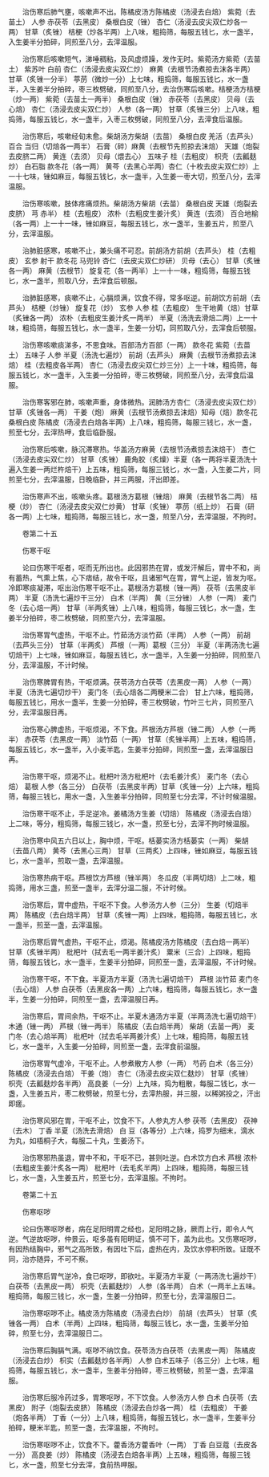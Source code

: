<!-- { "loadSidebar": true } -->
　　治伤寒后肺气壅，咳嗽声不出。陈橘皮汤方陈橘皮（汤浸去白焙） 紫菀（去苗土） 人参 赤茯苓（去黑皮） 桑根白皮（锉） 杏仁（汤浸去皮尖双仁炒各一两） 甘草（炙锉） 桔梗（炒各半两）上八味，粗捣筛，每服五钱匕，水一盏半，入生姜半分拍碎，同煎至八分，去滓温服。

　　治伤寒后咳嗽短气，涕唾稠粘，及风虚烦躁，发作无时。紫菀汤方紫菀（去苗土） 紫苏叶 白前 杏仁（汤浸去皮尖双仁炒） 麻黄（去根节汤煮掠去沫各半两） 甘草（炙锉一分半） 葶苈（微炒一分）上七味，粗捣筛，每服五钱匕，水一盏半，入生姜半分拍碎，枣三枚劈破，同煎至八分，去治伤寒后咳嗽。桔梗汤方桔梗（炒一两） 紫菀（去苗土一两半） 桑根白皮（锉） 赤茯苓（去黑皮） 贝母（去心焙） 杏仁（汤浸去皮尖双仁炒） 人参（各一两） 甘草（炙锉三分）上八味，粗捣筛，每服五钱匕，水一盏半，入枣三枚劈破，同煎至八分，去滓食后温服。

　　治伤寒后，咳嗽经旬未愈。柴胡汤方柴胡（去苗） 桑根白皮 羌活（去芦头） 百合 当归（切焙各一两半） 石膏（碎）麻黄（去根节先煎掠去沫焙） 天雄（炮裂去皮脐二两） 黄连（去须） 贝母（煨去心） 五味子 桂（去粗皮） 枳壳（去瓤麸炒） 白石脂 款冬花（各一两） 黄芩（去黑心半两）杏仁（十枚去皮尖双仁炒）上一十七味，锉如麻豆，每服五钱匕，水一盏半，入生姜一枣大切，煎至八分，去滓温服。

　　治伤寒咳嗽，肢体疼痛烦热。柴胡汤方柴胡（去苗） 桑根白皮 天雄（炮裂去皮脐） 芎 赤半） 桂（去粗皮） 浓朴（去粗皮生姜汁炙） 黄连（去须） 百合地榆（各一两）上一十一味，锉如麻豆，每服五钱匕，水一盏半，生姜五片，煎至八分，去滓温服。

　　治肺脏感寒，咳嗽不止，兼头痛不可忍。前胡汤方前胡（去芦头） 桂（去粗皮） 玄参 射干 款冬花 马兜铃 杏仁（去皮尖双仁炒研） 贝母（去心） 甘草（炙锉各一两） 麻黄（去根节） 旋复花（各一两半）上一十一味，粗捣筛，每服五钱匕，水一盏半，煎取八分，去滓食后顿服。

　　治肺脏感寒，痰嗽不止，心膈烦满，饮食不得，常多呕逆。前胡饮方前胡（去芦头） 桔梗（炒锉） 旋复花（炒） 玄参 人参 桂（去粗皮） 生干地黄（焙）甘草（炙锉各一两） 浓朴（去粗皮生姜汁炙一两半） 半夏（汤洗去滑焙二两）上一十味，粗捣筛，每服五钱匕，水一盏半，生姜一分切，同煎取八分，去滓食后顿服。

　　治伤寒咳嗽痰涕多，不思食味。百部汤方百部（一两） 款冬花 紫菀（去苗土） 五味子 人参 半夏（汤洗七遍炒） 前胡（去芦头） 麻黄（去根节汤煮掠去沫焙） 桂（去粗皮各半两） 杏仁（汤浸去皮尖双仁炒三分）上一十味，粗捣筛，每服五钱匕，水一盏半，入生姜一分拍碎，枣三枚劈破，同煎至八分，去滓食后温服。

　　治伤寒客邪在肺，咳嗽声重，身体微热。润肺汤方杏仁（汤浸去皮尖双仁炒） 甘草（炙锉各一两） 干姜（炮） 麻黄（去根节汤煮掠去沫焙）知母（焙）款冬花桑根白皮 陈橘皮（汤浸去白焙各半两）上八味，粗捣筛，每服三钱匕，水一盏，煎至七分，去滓热呷，食后临卧服。

　　治伤寒后咳嗽，脉沉滞寒热。华盖汤方麻黄（去根节汤煮掠去沫焙干） 杏仁（汤浸去皮尖双仁炒） 甘草（炙锉） 鹿角胶（炙燥）半夏（各一两将半夏汤洗十遍入生姜一两烂杵焙干）上五味，粗捣筛，每服三钱匕，水一盏，入生姜二片，同煎至七分，去滓温服，日晚临卧，并三两服，汗出即差。

　　治伤寒声不出，咳嗽头疼。葛根汤方葛根（锉焙） 麻黄（去根节各二两） 桔梗（炒） 杏仁（汤浸去皮尖双仁炒黄） 甘草（炙锉） 葶苈（纸上炒） 石膏（研各一两）上七味，粗捣筛，每服三钱匕，水一盏，煎至八分，去滓温服，不拘时。

　　卷第二十五

　　伤寒干呕

　　论曰伤寒干呕者，呕而无所出也。此因邪热在胃，或发汗解后，胃中不和，尚有蓄热，气熏上焦，心下痞结，故令干呕，且诸邪气在胃，胃气上逆，皆发为呕。冷即寒痰凝滞，呕出治伤寒干呕不止。葛根汤方葛根（锉一两） 茯苓（去黑皮半两） 半夏（汤洗七遍炒干三分） 白术（半两） 黄（三分锉） 人参（一两） 麦门冬（去心焙一两） 甘草（半两炙锉）上八味，粗捣筛，每服三钱匕，水一盏，生姜半分拍碎，枣二枚劈破，同煎至六分，去滓温服。

　　治伤寒胃气虚热，干呕不止。竹茹汤方淡竹茹（半两） 人参（一两） 前胡（去芦头三分） 甘草（半两炙） 芦根（一两）葛根（三分） 半夏（半两汤洗七遍切焙干）上七味，锉如麻豆，每服五钱匕，水一盏半，入生姜一分拍碎，同煎至八分，去滓温服，不计时候。

　　治伤寒脾胃有热，干呕烦满。茯苓汤方白茯苓（去黑皮一两） 人参（一两） 半夏（汤洗七遍切炒干） 麦门冬（去心焙各二两粳米二合） 甘上六味，粗捣筛，每服五钱匕，用水一盏半，生姜一分拍碎，枣三枚劈破，竹叶三七片，同煎至八分，去滓温服日再。

　　治伤寒心脾虚热，干呕烦渴，不下食。芦根汤方芦根（锉二两） 人参（一两半） 赤茯苓（去黑皮一两） 淡竹茹（一两） 甘草（炙锉半两）上五味，粗捣筛，每服五钱匕，水一盏半，入小麦半匙，生姜半分拍碎，同煎至一盏，去滓温服日再。

　　治伤寒干呕，烦渴不止。枇杷叶汤方枇杷叶（去毛姜汁炙） 麦门冬（去心焙） 葛根 人参（各三分） 白茯苓（去黑皮半两）甘草（炙锉一分）上六味，粗捣筛，每服三钱匕，用水一盏，入生姜半分拍碎，同煎至七分去滓，不计时候温服。

　　治伤寒干呕不止，手足逆冷。姜橘汤方生姜（切焙） 陈橘皮（汤浸去白焙）上二味，等分，粗捣筛，每服三钱匕，水一盏，煎至七分，去滓不拘时候温服。

　　治伤寒中风五六日以上，胸中烦，干呕。栝蒌实汤方栝蒌实（一两） 柴胡（去苗八两） 黄芩（去黑心三两） 甘草（三两炙）上四味，锉如麻豆，每服五钱匕，水一盏半，煎取一盏，去滓温服。

　　治伤寒热病干呕。芦根饮方芦根（锉半两） 冬瓜皮（半两切焙）上二味，粗捣筛，用水三盏，煎至一盏半，去滓分温二服，不计时候。

　　治伤寒后，胃中虚热，干呕不下食。人参汤方人参（三分） 生姜（切焙半两） 陈橘皮（去白焙半两） 甘草（炙锉一两）上四味，粗捣筛，每服五钱匕，水一盏半，煎至一盏，去滓温服。

　　治伤寒后胃气虚热，干呕不止，烦渴。陈橘皮汤方陈橘皮（去白焙一两半） 甘草（炙锉半两） 枇杷叶（拭去毛一两半姜汁炙） 粟米（三合）上四味，粗捣筛，每服五钱匕，水一盏半，生姜半分拍碎，同煎至一盏，去滓温服，不计时候。

　　治伤寒干呕，不下食。半夏汤方半夏（汤洗七遍切焙干） 芦根 淡竹茹 麦门冬（去心焙） 人参 白茯苓（去黑皮各一两）上六味，粗捣筛，每服五钱匕，水一盏半，生姜一分拍碎，同煎至一盏，去滓温服日再。

　　治伤寒后，胃间余热，干呕不止。半夏木通汤方半夏（半两汤洗七遍切焙干） 木通（锉一两） 芦根（锉一两半） 陈橘皮（去白焙半两） 柴胡（去苗一两） 麦门冬（去心焙半两） 枇杷叶（拭去毛半两姜汁炙）上七味，粗捣筛，每服五钱匕，水一盏半，入生姜一分拍碎，同煎至一盏，去滓食前温服。

　　治伤寒胃气虚冷，干呕不止。人参煮散方人参（一两） 芍药 白术（各三分） 陈橘皮（汤浸去白焙） 干姜（炮） 杏仁（汤浸去皮尖双仁麸炒） 甘草（炙锉） 枳壳（去瓤麸炒各半两） 高良姜（一分）上九味，捣为粗散，每服二钱匕，水一盏，入生姜五片，枣二枚劈破，煎至七分，去滓热服，并三服，以稀粥投之，汗出即瘥。

　　治伤寒风邪在胃，干呕不止，饮食不下。人参丸方人参 茯苓（去黑皮） 茯神（去木） 丁香 半夏（汤洗去滑焙） 白 豆（各等分）上六味，捣罗为细末，滴水为丸，如梧桐子大，每服二十丸，生姜汤下。

　　治伤寒邪热虽退，胃中不和，干呕不已，甚则吐逆。白术饮方白术 芦根 浓朴（去粗皮生姜汁炙各一两） 枇杷叶（去毛炙半两）上四味，粗捣筛，每服三钱匕，水一盏，入生姜五片，煎至七分，去滓温服。不拘时。

　　卷第二十五

　　伤寒呕哕

　　论曰伤寒呕哕者，病在足阳明胃之经也，足阳明之脉，厥而上行，即令人气逆。气逆故呕哕，仲景云，呕多虽有阳明证，慎不可下，盖为此也。又伤寒呕哕，有因热结胸中，邪气之高所致，有因吐下后，虚热在内，及饮水停积所致。证既不同，治亦随异，不可不察。

　　治伤寒后胃气逆冷，食已呕哕，即欲吐。半夏汤方半夏（一两汤洗七遍炒干） 白茯苓（去黑皮一两） 枳壳（去瓤麸炒） 人参（各半两） 白术（一两半上五味。粗捣筛，每服三钱匕，水一盏，生姜一分拍碎，煎至七分，去滓温服日二。

　　治伤寒呕哕不止。橘皮汤方陈橘皮（汤浸去白炒） 前胡（去芦头） 甘草（炙锉各一两） 白术（半两）上四味，粗捣筛，每服三钱匕，水一盏，生姜半分拍碎，煎至七分，去滓温服日二。

　　治伤寒后胸膈气满。呕哕不纳饮食。茯苓汤方白茯苓（去黑皮一两） 陈橘皮（汤浸去白炒） 枳实（去瓤麸炒各半两） 人参 白术五味子（各三分）上七味，粗捣筛，每服五钱匕，水一盏半，生姜半分拍碎，枣三枚劈破，煎至一盏，去滓温服。

　　治伤寒后服冷药过多，胃寒呕哕，不下饮食。人参汤方人参 白术 白茯苓（去黑皮） 附子（炮裂去皮脐） 陈橘皮（汤浸去白炒各一两） 桂（去粗皮） 干姜（炮各半两） 丁香（一分）上八味，粗捣筛，每服五钱匕，水一盏半，生姜半分拍碎，粳米半匙，煎至一盏，去滓温服，不拘时。

　　治伤寒呕哕不止，饮食不下。藿香汤方藿香叶（一两） 丁香 白豆蔻（去皮各一分） 高良姜（炒） 陈橘皮（汤浸去白焙各半两）上五味，粗捣筛，每服三钱匕，水一盏，煎至七分去滓，食前热呷服。

